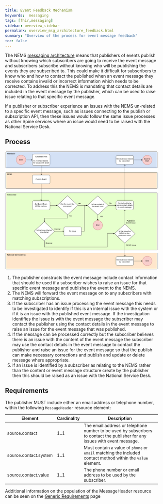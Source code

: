 ```yaml
---
title: Event Feedback Mechanism
keywords:  messaging
tags: [fhir,messaging]
sidebar: overview_sidebar
permalink: overview_msg_architecture_feedback.html
summary: "Overview of the process for event message feedback"
toc: false
---
```


The NEMS [messaging architecture](overview_msg_architecture.html) means that publishers of events publish without knowing which subscribers are going to receive the event message and subscribers subscribe without knowing who will be publishing the events they are subscribed to. This could make it difficult for subscribers to know who and how to contact the published when an event message they receive contains invalid or incorrect information which needs to be corrected. To address this the NEMS is mandating that contact details are included in the event message by the publisher, which can be used to raise issue relating to that specific event message.

If a publisher or subscriber experience an issues with the NEMS un-related to a specific event message, such as issues connecting to the publish or subscription API, then these issues would follow the same issue processes as other Spine services where an issue would need to be raised with the National Service Desk.


## Process

<a href="images/overview/feedback_process.png" target="_blank"><img src="images/overview/feedback_process.png"></a>

1. The publisher constructs the event message include contact information that should be used if a subscriber wishes to raise an issue for that specific event message and publishes the event to the NEMS.
2. The NEMS will forward the event message on to any subscribers with matching subscriptions.
3. If the subscriber has an issue processing the event message this needs to be investigated to identify if this is an internal issue with the system or if it is an issue with the published event message. If the investigation identifies the issue is with the event message the subscriber may contact the publisher using the contact details in the event message to raise an issue for the event message that was published.
4. If the message can be processed correctly but the subscriber believes there is an issue with the content of the event message the subscriber may use the contact details in the event message to contact the publisher and raise an issue for the event message so that the publish can make necessary corrections and publish and update or delete message where appropriate.
5. If an issue is identified by a subscriber as relating to the NEMS rather than the content or event message structure create by the publisher then this should be raised as an issue with the National Service Desk.


## Requirements

The publisher MUST include either an email address or telephone number, within the following `MessageHeader` resource element:

| Element | Cardinality | Description |
| --- | --- | --- |
| source.contact | 1..1 | The email address or telephone number to be used by subscribers to contact the publisher for any issues with event message. |
| source.contact.system | 1..1 | Must contain a value of `phone` or `email` matching the included contact method within the `value` element. |
| source.contact.value | 1..1 | The phone number or email address to be used by the subscriber. |

Additional information on the population of the MessageHeader resource can be seen on the [Generic Requirements](explore_generic_event_requirements.html) page
